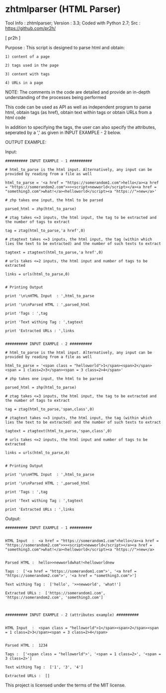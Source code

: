 # zhtmlparser (HTML Parser)

Tool Info : zhtmlparser; Version : 3.3; Coded with Python 2.7; Src : https://github.com/pr2h/

[ pr2h ]

Purpose    : This script is designed to parse html and obtain:
	
	1) content of a page
	
	2) tags used in the page
	
	3) content with tags
	
	4) URLs in a page

NOTE: The comments in the code are detailed and provide an in-depth understanding of the processes being performed

This code can be used as API as well as independent program to parse html, obtain tags (as href), obtain text within tags or obtain URLs from a html code

In addition to specifying the tags, the user can also specify the attributes, seperated by a ',' as given in INPUT EXAMPLE - 2 below.

OUTPUT EXAMPLE:

Input:

    ########## INPUT EXAMPLE - 1 ##########
    
	# html_to_parse is the html input. Alternatively, any input can be provided by reading from a file as well
    
	html_to_parse = '<a href = "https://somerandom1.com">hello</a><a href = "https://somerandom2.com">>><script>newworld</script></a><a href = "something3.com">what!</a><helloworld</script><a "https://">new</a>'
    
	# zhp takes one input, the html to be parsed
    
	parsed_html = zhp(html_to_parse)
    
	# ztag takes <=3 inputs, the html input, the tag to be extracted and the number of tags to extract
    
	tag = ztag(html_to_parse,'a href',0)
    
	# ztagtext takes <=3 inputs, the html input, the tag (within which lies the text to be extracted) and the number of such texts to extract
    
	tagtext = ztagtext(html_to_parse,'a href',0)
    
	# urls takes <=2 inputs, the html input and number of tags to be extracted
    
	links = urls(html_to_parse,0)
        
    
	# Printing Output
    
	print '\n\nHTML Input  : ',html_to_parse
    
	print '\n\nParsed HTML : ',parsed_html
    
	print 'Tags : ',tag
    
	print 'Text withing Tag : ',tagtext
    
	print 'Extracted URLs : ',links

	
    ########## INPUT EXAMPLE - 2 ##########
    
	# html_to_parse is the html input. Alternatively, any input can be provided by reading from a file as well
	
	html_to_parse = '<span class = "helloworld">1</span><span>2</span><span = 1 class=2>3</span><span = 3 class=2>4</span>'
    
	# zhp takes one input, the html to be parsed
    
	parsed_html = zhp(html_to_parse)
    
	# ztag takes <=3 inputs, the html input, the tag to be extracted and the number of tags to extract

    tag = ztag(html_to_parse,'span,class',0)

    # ztagtext takes <=3 inputs, the html input, the tag (within which lies the text to be extracted) and the number of such texts to extract

    tagtext = ztagtext(html_to_parse,'span,class',0)

    # urls takes <=2 inputs, the html input and number of tags to be extracted

    links = urls(html_to_parse,0)

	
    # Printing Output

    print '\n\nHTML Input  : ',html_to_parse

    print '\n\nParsed HTML : ',parsed_html

    print 'Tags : ',tag

    print 'Text withing Tag : ',tagtext

    print 'Extracted URLs : ',links


	
Output:

	########## INPUT EXAMPLE - 1 ##########


	HTML Input  :  <a href = "https://somerandom1.com">hello</a><a href = "https://somerandom2.com">>><script>newworld</script></a><a href = "something3.com">what!</a><helloworld</script><a "https://">new</a>


	Parsed HTML :  hello>>newworldwhat!<helloworldnew
	
	Tags :  ['<a href = "https://somerandom1.com">', '<a href = "https://somerandom2.com">', '<a href = "something3.com">']
	
	Text withing Tag :  ['hello', '>>newworld', 'what!']
	
	Extracted URLs :  ['https://somerandom1.com', 'https://somerandom2.com', 'something3.com']


	
	########## INPUT EXAMPLE - 2 (attributes example) ##########


	HTML Input  :  <span class = "helloworld">1</span><span>2</span><span = 1 class=2>3</span><span = 3 class=2>4</span>


	Parsed HTML :  1234
	
	Tags :  ['<span class = "helloworld">', '<span = 1 class=2>', '<span = 3 class=2>']
	
	Text withing Tag :  ['1', '3', '4']
	
	Extracted URLs :  []



This project is licensed under the terms of the MIT license.